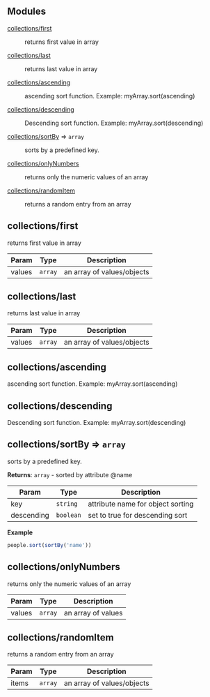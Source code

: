 ## Modules

<dl>
<dt><a href="#module_collections/first">collections/first</a></dt>
<dd><p>returns first value in array</p>
</dd>
<dt><a href="#module_collections/last">collections/last</a></dt>
<dd><p>returns last value in array</p>
</dd>
<dt><a href="#module_collections/ascending">collections/ascending</a></dt>
<dd><p>ascending sort function.  Example: myArray.sort(ascending)</p>
</dd>
<dt><a href="#module_collections/descending">collections/descending</a></dt>
<dd><p>Descending sort function.  Example: myArray.sort(descending)</p>
</dd>
<dt><a href="#module_collections/sortBy">collections/sortBy</a> ⇒ <code>array</code></dt>
<dd><p>sorts by a predefined key.</p>
</dd>
<dt><a href="#module_collections/onlyNumbers">collections/onlyNumbers</a></dt>
<dd><p>returns only the numeric values of an array</p>
</dd>
<dt><a href="#module_collections/randomItem">collections/randomItem</a></dt>
<dd><p>returns a random entry from an array</p>
</dd>
</dl>

<a name="module_collections/first"></a>

## collections/first
returns first value in array


| Param | Type | Description |
| --- | --- | --- |
| values | <code>array</code> | an array of values/objects |

<a name="module_collections/last"></a>

## collections/last
returns last value in array


| Param | Type | Description |
| --- | --- | --- |
| values | <code>array</code> | an array of values/objects |

<a name="module_collections/ascending"></a>

## collections/ascending
ascending sort function.  Example: myArray.sort(ascending)

<a name="module_collections/descending"></a>

## collections/descending
Descending sort function.  Example: myArray.sort(descending)

<a name="module_collections/sortBy"></a>

## collections/sortBy ⇒ <code>array</code>
sorts by a predefined key.

**Returns**: <code>array</code> - sorted by attribute @name  

| Param | Type | Description |
| --- | --- | --- |
| key | <code>string</code> | attribute name for object sorting |
| descending | <code>boolean</code> | set to true for descending sort |

**Example**  
```js
people.sort(sortBy('name'))
```
<a name="module_collections/onlyNumbers"></a>

## collections/onlyNumbers
returns only the numeric values of an array


| Param | Type | Description |
| --- | --- | --- |
| values | <code>array</code> | an array of values |

<a name="module_collections/randomItem"></a>

## collections/randomItem
returns a random entry from an array


| Param | Type | Description |
| --- | --- | --- |
| items | <code>array</code> | an array of values/objects |

